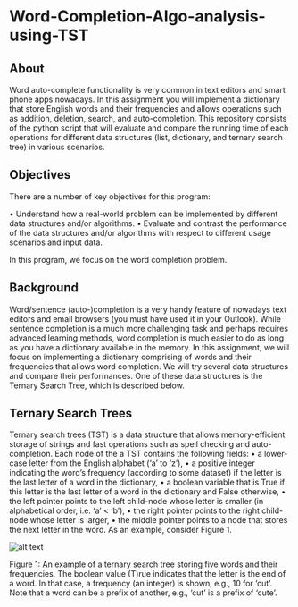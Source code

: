 # Word-Completion-Algo-analysis-using-TST

## About 

Word auto-complete functionality is very common in text editors and smart phone apps nowadays. In this assignment you will implement a dictionary that store English words and their frequencies and allows operations such as addition, deletion, search, and auto-completion. This repository consists of the python script that will evaluate and compare the running time of each operations for different data structures (list, dictionary, and ternary search tree) in various scenarios. 

## Objectives

There are a number of key objectives for this program:

• Understand how a real-world problem can be implemented by different data structures and/or
algorithms.
• Evaluate and contrast the performance of the data structures and/or algorithms with respect to
different usage scenarios and input data.

In this program, we focus on the word completion problem.

## Background

Word/sentence (auto-)completion is a very handy feature of nowadays text editors and email browsers
(you must have used it in your Outlook). While sentence completion is a much more challenging task
and perhaps requires advanced learning methods, word completion is much easier to do as long as
you have a dictionary available in the memory. In this assignment, we will focus on implementing a
dictionary comprising of words and their frequencies that allows word completion. We will try several
data structures and compare their performances. One of these data structures is the Ternary Search
Tree, which is described below.

## Ternary Search Trees

Ternary search trees (TST) is a data structure that allows memory-efficient storage of strings and fast
operations such as spell checking and auto-completion.
Each node of the a TST contains the following fields:
• a lower-case letter from the English alphabet (‘a’ to ‘z’),
• a positive integer indicating the word’s frequency (according to some dataset) if the letter is the
last letter of a word in the dictionary,
• a boolean variable that is True if this letter is the last letter of a word in the dictionary and False
otherwise,
• the left pointer points to the left child-node whose letter is smaller (in alphabetical order, i.e.
‘a’ < ‘b’),
• the right pointer points to the right child-node whose letter is larger,
• the middle pointer points to a node that stores the next letter in the word.
As an example, consider Figure 1.

![alt text]([http://url/to/img.png](https://github.com/Anujsharma0307/Word-Completion-Algo-analysis-using-TST/blob/main/Screen%20Shot%202022-05-18%20at%2011.29.19%20am.png))

Figure 1: An example of a ternary search tree storing five words and their frequencies. The boolean
value (T)rue indicates that the letter is the end of a word. In that case, a frequency (an integer) is
shown, e.g., 10 for ‘cut’. Note that a word can be a prefix of another, e.g., ‘cut’ is a prefix of ‘cute’.

## 
